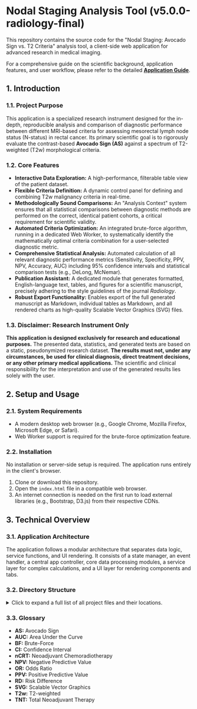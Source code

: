# Nodal Staging Analysis Tool (v5.0.0-radiology-final)

This repository contains the source code for the "Nodal Staging: Avocado Sign vs. T2 Criteria" analysis tool, a client-side web application for advanced research in medical imaging.

For a comprehensive guide on the scientific background, application features, and user workflow, please refer to the detailed **[Application Guide](./docs/Application_Guide.md)**.

## 1. Introduction

### 1.1. Project Purpose
This application is a specialized research instrument designed for the in-depth, reproducible analysis and comparison of diagnostic performance between different MRI-based criteria for assessing mesorectal lymph node status (N-status) in rectal cancer. Its primary scientific goal is to rigorously evaluate the contrast-based **Avocado Sign (AS)** against a spectrum of T2-weighted (T2w) morphological criteria.

### 1.2. Core Features
* **Interactive Data Exploration:** A high-performance, filterable table view of the patient dataset.
* **Flexible Criteria Definition:** A dynamic control panel for defining and combining T2w malignancy criteria in real-time.
* **Methodologically Sound Comparisons:** An "Analysis Context" system ensures that all statistical comparisons between diagnostic methods are performed on the correct, identical patient cohorts, a critical requirement for scientific validity.
* **Automated Criteria Optimization:** An integrated brute-force algorithm, running in a dedicated Web Worker, to systematically identify the mathematically optimal criteria combination for a user-selected diagnostic metric.
* **Comprehensive Statistical Analysis:** Automated calculation of all relevant diagnostic performance metrics (Sensitivity, Specificity, PPV, NPV, Accuracy, AUC) including 95% confidence intervals and statistical comparison tests (e.g., DeLong, McNemar).
* **Publication Assistant:** A dedicated module that generates formatted, English-language text, tables, and figures for a scientific manuscript, precisely adhering to the style guidelines of the journal *Radiology*.
* **Robust Export Functionality:** Enables export of the full generated manuscript as Markdown, individual tables as Markdown, and all rendered charts as high-quality Scalable Vector Graphics (SVG) files.

### 1.3. Disclaimer: Research Instrument Only
**This application is designed exclusively for research and educational purposes.** The presented data, statistics, and generated texts are based on a static, pseudonymized research dataset. **The results must not, under any circumstances, be used for clinical diagnosis, direct treatment decisions, or any other primary medical applications.** The scientific and clinical responsibility for the interpretation and use of the generated results lies solely with the user.

## 2. Setup and Usage

### 2.1. System Requirements
* A modern desktop web browser (e.g., Google Chrome, Mozilla Firefox, Microsoft Edge, or Safari).
* Web Worker support is required for the brute-force optimization feature.

### 2.2. Installation
No installation or server-side setup is required. The application runs entirely in the client's browser.

1.  Clone or download this repository.
2.  Open the `index.html` file in a compatible web browser.
3.  An internet connection is needed on the first run to load external libraries (e.g., Bootstrap, D3.js) from their respective CDNs.

## 3. Technical Overview

### 3.1. Application Architecture
The application follows a modular architecture that separates data logic, service functions, and UI rendering. It consists of a state manager, an event handler, a central app controller, core data processing modules, a service layer for complex calculations, and a UI layer for rendering components and tabs.

### 3.2. Directory Structure
<details>
<summary>Click to expand a full list of all project files and their locations.</summary>

```

/
├── css/
│   └── style.css
├── data/
│   └── data.js
├── docs/
│   ├── ACR\_Appropriateness\_Criteria\_2021\_summary.txt
│   ├── Al-Sukhni\_2012\_summary.txt
│   ├── Application\_Guide.md
│   ├── Barbaro\_2024\_summary.txt
│   ├── Bates\_2022\_summary.txt
│   ├── Beets-Tan\_2018\_summary.txt
│   ├── Borgheresi\_2022\_summary.txt
│   ├── Garcia-Aguilar\_2022\_summary.txt
│   ├── Hao\_2025\_summary.txt
│   ├── Heijnen\_2016\_summary.txt
│   ├── Horvat\_2019\_summary.txt
│   ├── Horvat\_2023\_summary.txt
│   ├── Kim\_2019\_summary.txt
│   ├── Koh\_2008\_summary.txt
│   ├── Kreis\_2021\_summary.txt
│   ├── Lambregts\_2012\_summary.txt
│   ├── Lord\_2019\_summary.txt
│   ├── Lurz\_Schaefer\_AvocadoSign\_2025.pdf.txt
│   ├── Lurz\_Schaefer\_AvocadoSign\_2025\_summary.txt
│   ├── Pangarkar\_2021\_summary.txt
│   ├── Radiology\_Publication\_Instructions\_for\_Authors.md
│   ├── Radiology\_Scientific\_Style\_Guide.md
│   ├── Rutegard\_2025\_summary.txt
│   ├── Sauer\_2004\_summary.txt
│   ├── Schrag\_2023\_summary.txt
│   ├── Stelzner\_2022\_summary.txt
│   ├── Zhang\_2023\_summary.txt
│   └── Zhuang\_2021\_summary.txt
├── js/
│   ├── app/
│   │   ├── main.js
│   │   └── state.js
│   ├── core/
│   │   ├── data\_processor.js
│   │   ├── study\_criteria\_manager.js
│   │   └── t2\_criteria\_manager.js
│   ├── services/
│   │   ├── publication\_service/
│   │   │   ├── abstract\_generator.js
│   │   │   ├── discussion\_generator.js
│   │   │   ├── introduction\_generator.js
│   │   │   ├── methods\_generator.js
│   │   │   ├── publication\_helpers.js
│   │   │   ├── references\_generator.js
│   │   │   ├── results\_generator.js
│   │   │   ├── stard\_generator.js
│   │   │   └── title\_page\_generator.js
│   │   ├── brute\_force\_manager.js
│   │   ├── export\_service.js
│   │   ├── publication\_service.js
│   │   └── statistics\_service.js
│   ├── ui/
│   │   ├── components/
│   │   │   ├── chart\_renderer.js
│   │   │   ├── flowchart\_renderer.js
│   │   │   ├── table\_renderer.js
│   │   │   └── ui\_components.js
│   │   ├── tabs/
│   │   │   ├── analysis\_tab.js
│   │   │   ├── comparison\_tab.js
│   │   │   ├── data\_tab.js
│   │   │   ├── export\_tab.js
│   │   │   ├── publication\_tab.js
│   │   │   └── statistics\_tab.js
│   │   ├── event\_manager.js
│   │   └── ui\_manager.js
│   ├── config.js
│   └── utils.js
├── workers/
│   └── brute\_force\_worker.js
├── index.html
└── README.md

```

</details>

### 3.3. Glossary
* **AS:** Avocado Sign
* **AUC:** Area Under the Curve
* **BF:** Brute-Force
* **CI:** Confidence Interval
* **nCRT:** Neoadjuvant Chemoradiotherapy
* **NPV:** Negative Predictive Value
* **OR:** Odds Ratio
* **PPV:** Positive Predictive Value
* **RD:** Risk Difference
* **SVG:** Scalable Vector Graphics
* **T2w:** T2-weighted
* **TNT:** Total Neoadjuvant Therapy
